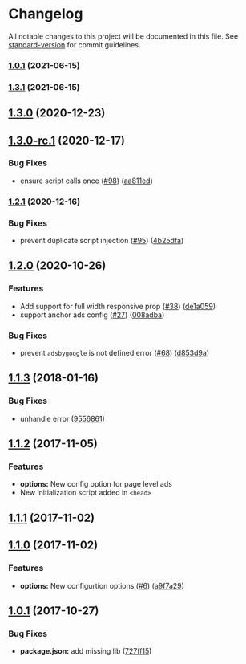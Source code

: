 # Changelog

All notable changes to this project will be documented in this file. See [standard-version](https://github.com/conventional-changelog/standard-version) for commit guidelines.

### [1.0.1](https://github.com/nuxt-community/adsense-module/compare/v1.3.1...v1.0.1) (2021-06-15)

### [1.3.1](https://github.com/nuxt-community/adsense-module/compare/v1.3.0...v1.3.1) (2021-06-15)

## [1.3.0](https://github.com/nuxt-community/adsense-module/compare/v1.3.0-rc.1...v1.3.0) (2020-12-23)

## [1.3.0-rc.1](https://github.com/nuxt-community/adsense-module/compare/v1.2.1...v1.3.0-rc.1) (2020-12-17)


### Bug Fixes

* ensure script calls once ([#98](https://github.com/nuxt-community/adsense-module/issues/98)) ([aa811ed](https://github.com/nuxt-community/adsense-module/commit/aa811ed7800bddad120c0917b298e0a06411f835))

### [1.2.1](https://github.com/nuxt-community/adsense-module/compare/v1.2.0...v1.2.1) (2020-12-16)


### Bug Fixes

* prevent duplicate script injection ([#95](https://github.com/nuxt-community/adsense-module/issues/95)) ([4b25dfa](https://github.com/nuxt-community/adsense-module/commit/4b25dfa4d99b250e25f02e638f57e64ca0edf971))

## [1.2.0](https://github.com/nuxt-community/adsense-module/compare/v1.1.3...v1.2.0) (2020-10-26)


### Features

* Add support for full width responsive prop ([#38](https://github.com/nuxt-community/adsense-module/issues/38)) ([de1a059](https://github.com/nuxt-community/adsense-module/commit/de1a059c72f02814a50e00dbc353bc19a5b0a37c))
* support anchor ads config ([#27](https://github.com/nuxt-community/adsense-module/issues/27)) ([008adba](https://github.com/nuxt-community/adsense-module/commit/008adba057804024ffddbb124aa8d05a68226ef0))


### Bug Fixes

* prevent `adsbygoogle` is not defined error ([#68](https://github.com/nuxt-community/adsense-module/issues/68)) ([d853d9a](https://github.com/nuxt-community/adsense-module/commit/d853d9a36a02447199ad1d27c79f5d1d2a026562))

<a name="1.1.3"></a>
## [1.1.3](https://github.com/nuxt-community/adsense-module/compare/v1.1.2...v1.1.3) (2018-01-16)


### Bug Fixes

* unhandle error ([9556861](https://github.com/nuxt-community/adsense-module/commit/9556861))



<a name="1.1.2"></a>
## [1.1.2](https://github.com/nuxt-community/adsense-module/compare/v1.1.1...v1.1.2) (2017-11-05)

### Features

* **options:** New config option for page level ads
* New initialization script added in `<head>`

<a name="1.1.0"></a>
## [1.1.1](https://github.com/nuxt-community/adsense-module/compare/v1.1.0...v1.1.1) (2017-11-02)

<a name="1.1.0"></a>
## [1.1.0](https://github.com/nuxt-community/adsense-module/compare/v1.0.1...v1.1.0) (2017-11-02)


### Features

* **options:** New configurtion options ([#6](https://github.com/nuxt-community/adsense-module/issues/6)) ([a9f7a29](https://github.com/nuxt-community/adsense-module/commit/a9f7a29))



<a name="1.0.1"></a>
## [1.0.1](https://github.com/nuxt-community/adsense-module/compare/v1.0.0...v1.0.1) (2017-10-27)


### Bug Fixes

* **package.json:** add missing lib ([727ff15](https://github.com/nuxt-community/adsense-module/commit/727ff15))
